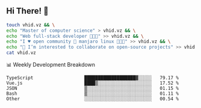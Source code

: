 ## Hi There! 👋

```sh
touch vhid.vz && \
echo "Master of computer science" > vhid.vz && \
echo "Web full-stack developer 🙈🙉🙊" >> vhid.vz && \
echo "I ♥️ open community 🎯 manjaro linux 🎉🐍🥳" >> vhid.vz && \
echo "👯 I’m interested to collaborate on open-source projects" >> vhid.vz && \
cat vhid.vz
```
:bar_chart: Weekly Development Breakdown

<!--START_SECTION:waka-->

```text
TypeScript                   ███████████████████▓░░░░░   79.17 %
Vue.js                       ████▒░░░░░░░░░░░░░░░░░░░░   17.52 %
JSON                         ▒░░░░░░░░░░░░░░░░░░░░░░░░   01.15 %
Bash                         ▒░░░░░░░░░░░░░░░░░░░░░░░░   01.11 %
Other                        ░░░░░░░░░░░░░░░░░░░░░░░░░   00.54 %
```

<!--END_SECTION:waka-->

